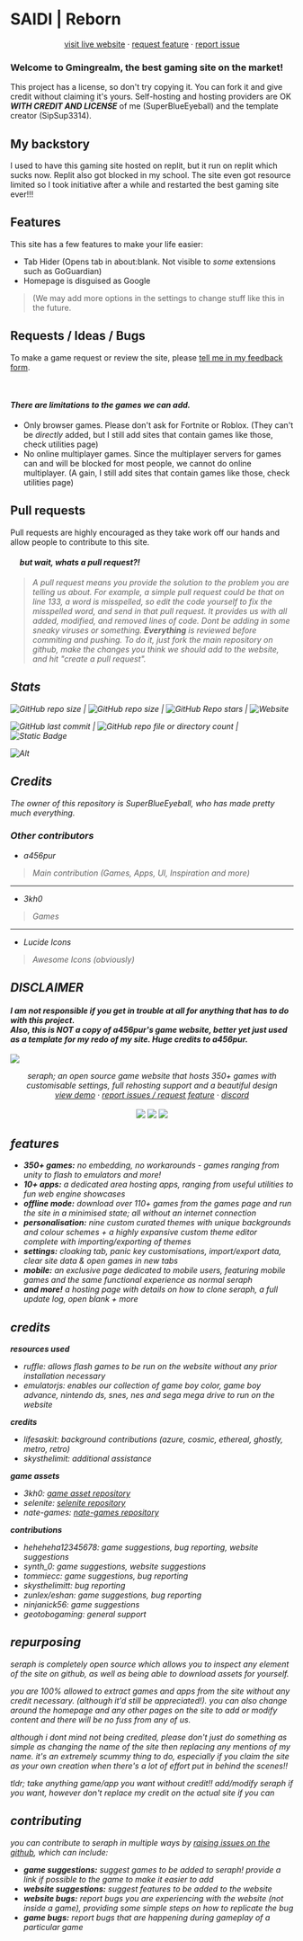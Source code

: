 # SAIDI | Reborn
<center><a href="https://superblueeyeball.github.io/">visit live website</a> · <a href="https://docs.google.com/forms/d/e/1FAIpQLSdU1CELhxTF7WqrW2ujKs9DHI1gANNJQqzN7Ojz6i8sIe-X6A/viewform?usp=sf_link">request feature</a> · <a href="https://docs.google.com/forms/d/e/1FAIpQLSdU1CELhxTF7WqrW2ujKs9DHI1gANNJQqzN7Ojz6i8sIe-X6A/viewform?usp=sf_link">report issue</a></center>
    
### Welcome to Gmingrealm, the best gaming site on the market!


This project has a license, so don't try copying it. You can fork it and give credit without claiming it's yours. Self-hosting and hosting providers are OK ***WITH CREDIT AND LICENSE*** of me (SuperBlueEyeball) and the template creator (SipSup3314). 

## My backstory 

I used to have this gaming site hosted on replit, but it run on replit which sucks now. Replit also got blocked in my school. The site even got resource limited so I took initiative after a while and restarted the best gaming site ever!!!

## Features

This site has a few features to make your life easier:
- Tab Hider (Opens tab in about:blank. Not visible to <em>some</em> extensions such as GoGuardian)
- Homepage is disguised as Google
>(We may add more options in the settings to change stuff like this in the future.

## Requests / Ideas / Bugs

To make a game request or review the site, please [tell me in my feedback form](https://docs.google.com/forms/d/e/1FAIpQLSdU1CELhxTF7WqrW2ujKs9DHI1gANNJQqzN7Ojz6i8sIe-X6A/viewform?usp=sf_link).

&nbsp;<h4><em>There are limitations to the games we can add.</em></h4>
- Only browser games. Please don't ask for Fortnite or Roblox. (They can't be <em>directly</em> added, but I still add sites that contain games like those, check utilities page)
- No online multiplayer games. Since the multiplayer servers for games can and will be blocked for most people, we cannot do online multiplayer. (A
gain, I still add sites that contain games like those, check utilities page)

## Pull requests

Pull requests are highly encouraged as they take work off our hands and allow people to contribute to this site.

<h4>&nbsp;&nbsp;&nbsp;&nbsp;&nbsp;<em>but wait, whats a pull request?!<em></h4>

> A pull request means you provide the solution to the problem you are telling us about. For example, a simple pull request could be that on line 133, a word is misspelled, so edit the code yourself to fix the misspelled word, and send in that pull request. It provides us with all added, modified, and removed lines of code. <em>Dont be adding in some sneaky viruses or something.</em> **Everything** is reviewed before commiting and pushing.
To do it, just fork the main repository on github, make the changes you think we should add to the website, and hit "create a pull request".

## Stats

![GitHub repo size](https://img.shields.io/github/repo-size/superblueeyeball/superblueeyeball.github.io?label=Repo%20size) | ![GitHub repo size](https://img.shields.io/github/forks/superblueeyeball/superblueeyeball.github.io) | ![GitHub Repo stars](https://img.shields.io/github/stars/superblueeyeball/superblueeyeball.github.io) | ![Website](https://img.shields.io/website?url=https%3A%2F%2Fsuperblueeyeball.github.io&up_message=Up%20and%20running!&down_message=Website%20is%20down.%20Please%20make%20issue%20on%20github.&label=Main%20website%20status)

![GitHub last commit](https://img.shields.io/github/last-commit/superblueeyeball/superblueeyeball.github.io?label=Last%20updated)  | ![GitHub repo file or directory count](https://img.shields.io/github/directory-file-count/superblueeyeball/superblueeyeball.github.io%2Fgfiles?label=Games) | ![Static Badge](https://img.shields.io/badge/Is_the_best-yes-blue)



![Alt](https://repobeats.axiom.co/api/embed/52ce6c73f910d14a50dbf433e26139918e821640.svg  "Repobeats analytics image")

  

## Credits

The owner of this repository is SuperBlueEyeball, who has made pretty much everything.

### Other contributors

* a456pur
> Main contribution (Games, Apps, UI, Inspiration and more)
---
* 3kh0
> Games
  ---
* Lucide Icons
> Awesome Icons (obviously)

## DISCLAIMER

<h4>I am not responsible if you get in trouble at all for anything that has to do with this project.<br>Also, this is NOT a copy of a456pur's game website, better yet just used as a template for my redo of my site. Huge credits to a456pur.</h4>

























<img src="images/seraphbanner.jpg">
  <p align="center">
    seraph; an open source game website that hosts 350+ games with customisable settings, full rehosting support and a beautiful design
    <br/>
    <a href="https://seraph.reveriestudios.online/">view demo</a>
    ·
    <a href="https://github.com/a456pur/seraph/issues/new/choose">report issues / request feature</a>
    ·
    <a href="/dizzy.html">discord</a>
    <br>
    <br>
    <img src="https://img.shields.io/github/repo-size/a456pur/seraph?style=for-the-badge&labelColor=%23000000&color=%231c1c1c">
    <img src="https://img.shields.io/github/stars/a456pur/seraph?style=for-the-badge&labelColor=%23000000&color=%231c1c1c">
    <img src="https://img.shields.io/github/forks/a456pur/seraph?style=for-the-badge&labelColor=000000&color=1c1c1c">
  </p>

## features
- **350+ games:** no embedding, no workarounds - games ranging from unity to flash to emulators and more!
- **10+ apps:** a dedicated area hosting apps, ranging from useful utilities to fun web engine showcases
- **offline mode:** download over 110+ games from the games page and run the site in a minimised state; all without an internet connection
- **personalisation:** nine custom curated themes with unique backgrounds and colour schemes + a highly expansive custom theme editor complete with importing/exporting of themes
- **settings:** cloaking tab, panic key customisations, import/export data, clear site data & open games in new tabs
- **mobile:** an exclusive page dedicated to mobile users, featuring mobile games and the same functional experience as normal seraph
- **and more!** a hosting page with details on how to clone seraph, a full update log, open blank + more

## credits
**resources used**
- ruffle: allows flash games to be run on the website without any prior installation necessary
- emulatorjs: enables our collection of game boy color, game boy advance, nintendo ds, snes, nes and sega mega drive to run on the website 

**credits**
- lifesaskit: background contributions (azure, cosmic, ethereal, ghostly, metro, retro)
- skysthelimit: additional assistance

**game assets**
- 3kh0: [game asset repository](https://github.com/3kh0/3kh0-Assets)
- selenite: [selenite repository](https://github.com/selenite-cc/selenite)
- nate-games: [nate-games repository](https://github.com/nate-games/nate-games.xyz)

**contributions**
- heheheha12345678: game suggestions, bug reporting, website suggestions
- synth_0: game suggestions, website suggestions
- tommiecc: game suggestions, bug reporting
- skysthelimitt: bug reporting
- zunlex/eshan: game suggestions, bug reporting
- ninjanick56: game suggestions
- geotobogaming: general support

## repurposing
seraph is completely open source which allows you to inspect any element of the site on github, as well as being able to download assets for yourself.

*you are 100% allowed to extract games and apps from the site without any credit necessary.* (although it'd still be appreciated!). you can also change around the homepage and any other pages on the site to add or modify content and there will be no fuss from any of us.

although i dont mind not being credited, please don't just do something as simple as changing the name of the site then replacing any mentions of my name. it's an extremely scummy thing to do, especially if you claim the site as your own creation when there's a lot of effort put in behind the scenes!!

tldr; take anything game/app you want without credit!! add/modify seraph if you want, however don't replace my credit on the actual site if you can

## contributing
you can contribute to seraph in multiple ways by [raising issues on the github](https://github.com/a456pur/seraph/issues/new/choose), which can include:
- **game suggestions:** suggest games to be added to seraph! provide a link if possible to the game to make it easier to add
- **website suggestions:** suggest features to be added to the website
- **website bugs:** report bugs you are experiencing with the website (not inside a game), providing some simple steps on how to replicate the bug
- **game bugs:** report bugs that are happening during gameplay of a particular game




